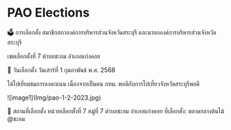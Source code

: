 # **PAO Elections** #
<p> </p>
🗳️ การเลือกตั้ง สมาชิกสภาองค์การบริหารส่วนจังหวัดสระบุรี และนายกองค์การบริหารส่วนจังหวัดสระบุรี
<p> </p>
เขตเลือกตั้งที่ 7 ตำบลชะอม อำเภอแก่งคอย
<p> </p>
📅 วันเลือกตั้ง วันเสาร์ที่ 1 กุมภาพันธ์ พ.ศ. 2568
<p> </p>
ได้ไปเยี่ยมชมการลงคะแนน เนื่องจากเป็นคน กทม. พอดีกับการไปเที่ยวจังหวัดสระบุรีพอดี
<p> </p>
![image1](Img/pao-1-2-2023.jpg) 
<p> </p>
📍 สถานที่เลือกตั้ง
หน่วยเลือกตั้งที่ 7
หมู่ที่ 7 ตำบลชะอม อำเภอแก่งคอย 
ที่เลือกตั้ง: ตลาดกลางต้นไม้ @ชะอม
